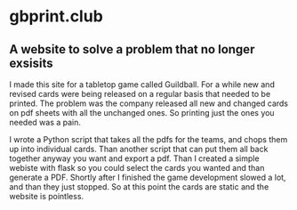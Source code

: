 # gbprint.club
 ## A website to solve a problem that no longer exsisits
 
 I made this site for a tabletop game called Guildball. For a while new and revised cards were being released on a regular basis that needed to be printed. The problem was the company released all new and changed cards on pdf sheets with all the unchanged ones. So printing just the ones you needed was a pain. 
 
 I wrote a Python script that takes all the pdfs for the teams, and chops them up into individual cards. Than another script that can put them all back together anyway you want and export a pdf. Than I created a simple webiste with flask so you could select the cards you wanted and than generate a PDF. Shortly after I finished the game development slowed a lot, and than they just stopped. So at this point the cards are static and the website is pointless.
